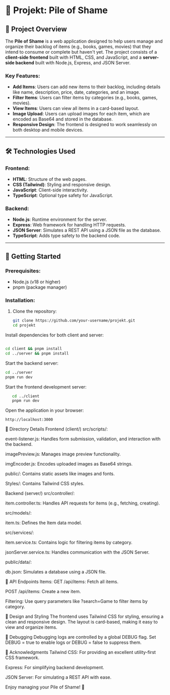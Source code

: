 # 📁 Projekt: Pile of Shame

## 🚀 **Project Overview**
The **Pile of Shame** is a web application designed to help users manage and organize their backlog of items (e.g., books, games, movies) that they intend to consume or complete but haven't yet. The project consists of a **client-side frontend** built with HTML, CSS, and JavaScript, and a **server-side backend** built with Node.js, Express, and JSON Server.

### Key Features:
- **Add Items**: Users can add new items to their backlog, including details like name, description, price, date, categories, and an image.
- **Filter Items**: Users can filter items by categories (e.g., books, games, movies).
- **View Items**: Users can view all items in a card-based layout.
- **Image Upload**: Users can upload images for each item, which are encoded as Base64 and stored in the database.
- **Responsive Design**: The frontend is designed to work seamlessly on both desktop and mobile devices.

---

## 🛠️ **Technologies Used**
### Frontend:
- **HTML**: Structure of the web pages.
- **CSS (Tailwind)**: Styling and responsive design.
- **JavaScript**: Client-side interactivity.
- **TypeScript**: Optional type safety for JavaScript.

### Backend:
- **Node.js**: Runtime environment for the server.
- **Express**: Web framework for handling HTTP requests.
- **JSON Server**: Simulates a REST API using a JSON file as the database.
- **TypeScript**: Adds type safety to the backend code.

---

## 🚀 **Getting Started**
### Prerequisites:
- Node.js (v18 or higher)
- pnpm (package manager)

### Installation:
1. Clone the repository:
   ```bash
   git clone https://github.com/your-username/projekt.git
   cd projekt
Install dependencies for both client and server:
   ```bash

   cd client && pnpm install
   cd ../server && pnpm install
```
Start the backend server:
   ```bash
   cd ../server
   pnpm run dev
```
Start the frontend development server:
```bash
   cd ../client
   pnpm run dev
```
Open the application in your browser:
```
http://localhost:3000
```

📂 Directory Details
Frontend (client/)
src/scripts/:

event-listener.js: Handles form submission, validation, and interaction with the backend.

imagePreview.js: Manages image preview functionality.

imgEncoder.js: Encodes uploaded images as Base64 strings.

public/: Contains static assets like images and fonts.

Styles/: Contains Tailwind CSS styles.

Backend (server/)
src/controller/:

item.controller.ts: Handles API requests for items (e.g., fetching, creating).

src/models/:

item.ts: Defines the Item data model.

src/services/:

item.service.ts: Contains logic for filtering items by category.

jsonServer.service.ts: Handles communication with the JSON Server.

public/data/:

db.json: Simulates a database using a JSON file.

📝 API Endpoints
Items:
GET /api/items: Fetch all items.

POST /api/items: Create a new item.

Filtering: Use query parameters like ?search=Game to filter items by category.

🎨 Design and Styling
The frontend uses Tailwind CSS for styling, ensuring a clean and responsive design. The layout is card-based, making it easy to view and organize items.

🐛 Debugging
Debugging logs are controlled by a global DEBUG flag. Set DEBUG = true to enable logs or DEBUG = false to suppress them.

🙏 Acknowledgments
Tailwind CSS: For providing an excellent utility-first CSS framework.

Express: For simplifying backend development.

JSON Server: For simulating a REST API with ease.

Enjoy managing your Pile of Shame! 🎉
